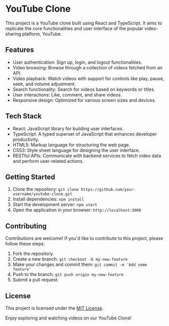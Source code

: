 # YouTube Clone

This project is a YouTube clone built using React and TypeScript. It aims to replicate the core functionalities and user interface of the popular video-sharing platform, YouTube.

## Features

- User authentication: Sign up, login, and logout functionalities.
- Video browsing: Browse through a collection of videos fetched from an API.
- Video playback: Watch videos with support for controls like play, pause, seek, and volume adjustment.
- Search functionality: Search for videos based on keywords or titles.
- User interactions: Like, comment, and share videos.
- Responsive design: Optimized for various screen sizes and devices.

## Tech Stack

- React: JavaScript library for building user interfaces.
- TypeScript: A typed superset of JavaScript that enhances developer productivity.
- HTML5: Markup language for structuring the web page.
- CSS3: Style sheet language for designing the user interface.
- RESTful APIs: Communicate with backend services to fetch video data and perform user-related actions.

## Getting Started

1. Clone the repository: `git clone https://github.com/your-username/youtube-clone.git`
2. Install dependencies: `npm install`
3. Start the development server: `npm start`
4. Open the application in your browser: `http://localhost:3000`

## Contributing

Contributions are welcome! If you'd like to contribute to this project, please follow these steps:

1. Fork the repository.
2. Create a new branch: `git checkout -b my-new-feature`
3. Make your changes and commit them: `git commit -m 'Add some feature'`
4. Push to the branch: `git push origin my-new-feature`
5. Submit a pull request.

## License

This project is licensed under the [MIT License](LICENSE).

Enjoy exploring and watching videos on our YouTube Clone!
